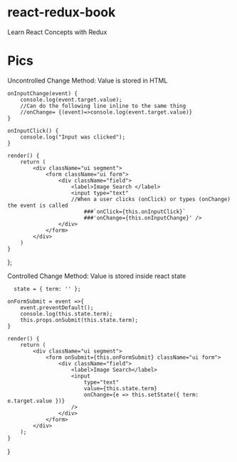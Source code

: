 # react-redux-book
 Learn React Concepts with Redux
 
 
 
 
 
 
 # Pics

Uncontrolled Change Method:
Value is stored in HTML

    onInputChange(event) {
        console.log(event.target.value);
        //Can do the following line inline to the same thing
        //onChange= {(event)=>console.log(event.target.value)}
    }

    onInputClick() {
        console.log("Input was clicked");
    }

    render() {
        return (
            <div className="ui segment">
                <form className="ui form">
                    <div className="field">
                        <label>Image Search </label>
                        <input type="text"
                        //When a user clicks (onClick) or types (onChange) the event is called
                            ###`onClick={this.onInputClick}`
                            ###'onChange={this.onInputChange}' />
                    </div>
                </form>
            </div>
        )
    }
};

Controlled Change Method:
Value is stored inside react state

      state = { term: '' };

    onFormSubmit = event =>{
        event.preventDefault();
        console.log(this.state.term);
        this.props.onSubmit(this.state.term);
    }

    render() {
        return (
            <div className="ui segment">
                <form onSubmit={this.onFormSubmit} className="ui form">
                    <div className="field">
                        <label>Image Search</label>
                        <input 
                            type="text"
                            value={this.state.term}
                            onChange={e => this.setState({ term: e.target.value })} 
                        />
                    </div>
                </form>
            </div>
        );
    }
}
